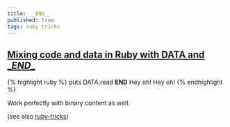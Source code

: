 ```yaml
---
title: __END__
published: true
tags: ruby tricks
---
```

## [Mixing code and data in Ruby with DATA and \__END__](http://blog.honeybadger.io/data-and-end-in-ruby/)
{% highlight ruby %}
puts DATA.read
__END__
Hey oh!
Hey oh!
{% endhighlight %}

Work perfectly with binary content as well.

(see also [ruby-tricks](https://github.com/threequal/ruby-tricks#data))
